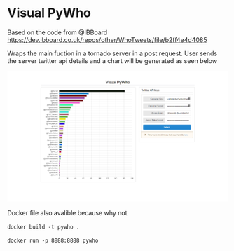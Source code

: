# Visual PyWho

Based on the code from @IBBoard https://dev.ibboard.co.uk/repos/other/WhoTweets/file/b2ff4e4d4085



Wraps the main fuction in a tornado server in a post request. User sends the server twitter api details and a chart will be generated as seen below



![screenshot](docs/screenshot.png)



Docker file also avalible because why not



``` docker build -t pywho . ```

``` docker run -p 8888:8888 pywho ```


